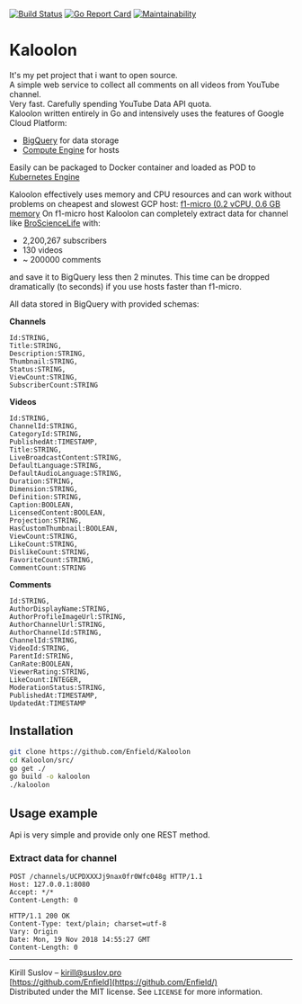 [![Build Status](https://travis-ci.com/Enfield/Kaloolon.svg?branch=master)](https://travis-ci.com/Enfield/Kaloolon)
[![Go Report Card](https://goreportcard.com/badge/github.com/Enfield/Kaloolon)](https://goreportcard.com/report/github.com/Enfield/Kaloolon)
[![Maintainability](https://api.codeclimate.com/v1/badges/fb2f399b5f5391538ee2/maintainability)](https://codeclimate.com/github/Enfield/Kaloolon/maintainability)
# Kaloolon
It's my pet project that i want to open source.  
A simple web service to collect all comments on all videos from YouTube channel.  
Very fast. Carefully spending YouTube Data API quota.  
Kaloolon written entirely in Go and intensively uses the features of Google Cloud Platform:
* [BigQuery](https://cloud.google.com/bigquery/) for data storage
* [Compute Engine](https://cloud.google.com/compute/) for hosts

Easily can be packaged to Docker container and loaded as POD to [Kubernetes Engine](https://cloud.google.com/kubernetes-engine/)

Kaloolon effectively uses memory and CPU resources and can work without problems on cheapest and slowest GCP host: [f1-micro (0.2 vCPU, 0.6 GB memory](https://cloud.google.com/compute/docs/machine-types)
On f1-micro host Kaloolon can completely extract data for channel like [BroScienceLife](https://www.youtube.com/channel/UCduKuJToxWPizJ7I2E6n1kA) with:
* 2,200,267 subscribers
* 130 videos
* ~ 200000 comments

and save it to BigQuery less then 2 minutes. This time can be dropped dramatically (to seconds) if you use hosts faster than f1-micro.

All data stored in BigQuery with provided schemas:

**Channels**
```plsql
Id:STRING,
Title:STRING,
Description:STRING,
Thumbnail:STRING,
Status:STRING,
ViewCount:STRING,
SubscriberCount:STRING
```
**Videos**
```plsql
Id:STRING,
ChannelId:STRING,
CategoryId:STRING,
PublishedAt:TIMESTAMP,
Title:STRING,
LiveBroadcastContent:STRING,
DefaultLanguage:STRING,
DefaultAudioLanguage:STRING,
Duration:STRING,
Dimension:STRING,
Definition:STRING,
Caption:BOOLEAN,
LicensedContent:BOOLEAN,
Projection:STRING,
HasCustomThumbnail:BOOLEAN,
ViewCount:STRING,
LikeCount:STRING,
DislikeCount:STRING,
FavoriteCount:STRING,
CommentCount:STRING
```
**Comments**
```plsql
Id:STRING,
AuthorDisplayName:STRING,
AuthorProfileImageUrl:STRING,
AuthorChannelUrl:STRING,
AuthorChannelId:STRING,
ChannelId:STRING,
VideoId:STRING,
ParentId:STRING,
CanRate:BOOLEAN,
ViewerRating:STRING,
LikeCount:INTEGER,
ModerationStatus:STRING,
PublishedAt:TIMESTAMP,
UpdatedAt:TIMESTAMP
```
## Installation
```sh
git clone https://github.com/Enfield/Kaloolon
cd Kaloolon/src/
go get ./
go build -o kaloolon
./kaloolon
```
## Usage example
Api is very simple and provide only one REST method.
### Extract data for channel
```http
POST /channels/UCPDXXXJj9nax0fr0Wfc048g HTTP/1.1
Host: 127.0.0.1:8080
Accept: */*
Content-Length: 0

HTTP/1.1 200 OK
Content-Type: text/plain; charset=utf-8
Vary: Origin
Date: Mon, 19 Nov 2018 14:55:27 GMT
Content-Length: 0
```
---
Kirill Suslov – kirill@suslov.pro  
[https://github.com/Enfield](https://github.com/Enfield/)  
Distributed under the MIT license. See ``LICENSE`` for more information.  
